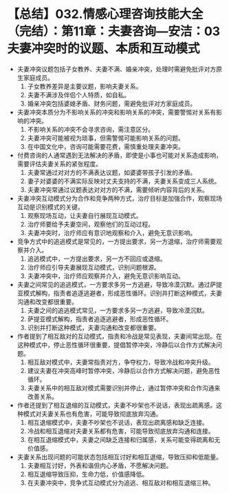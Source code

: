 # 【总结】032.情感心理咨询技能大全（完结）：第11章：夫妻咨询—安洁：03夫妻冲突时的议题、本质和互动模式

-   夫妻冲突议题包括子女教养、夫妻不满、婚亲冲突，处理时需避免批评对方原生家庭成员。
    1.  子女教养差异是主要议题，影响夫妻关系。
    2.  夫妻不满涉及伴侣个人特质，如自私。
    3.  婚亲冲突包括婆媳矛盾、财务问题，需避免批评对方家庭成员。
-   夫妻冲突本质分为不影响关系的冲突和影响关系的冲突，需要警惕对关系有影响的冲突。
    1.  不影响关系的冲突不会寻求咨询，需注意区分。
    2.  夫妻冲突可能被视为琐事，但需警惕可能影响关系的问题。
    3.  在中国文化中，咨询可能需要花费，需慎重处理夫妻冲突。
-   付费咨询的人通常遇到无法解决的矛盾，即使是小事也可能对关系造成影响，需要评估夫妻关系的紧张程度。
    1.  夫妻常通过对对方的不满表达议题，如婆婆带孩子引发的矛盾。
    2.  妻子对婆婆的不满实际反映对丈夫支持的不满，夫妻关系变成三人系统。
    3.  夫妻冲突常通过议题表达对对方的不满，需要倾听内容背后的关系。
-   夫妻冲突互动模式分为合作和竞争两种方式，治疗目标是加强合作，观察现场互动是识别模式的关键。
    1.  观察现场互动，让夫妻自行展现互动模式。
    2.  治疗师要给予夫妻空间，观察他们的互动过程。
    3.  夫妻冲突时，治疗师应有意识地观察和介入，避免无意识影响。
-   竞争方式中的追逃模式是常见的，一方提出要求，另一方退缩，治疗师需要观察并介入。
    1.  追逃模式中，一方提出要求，另一方不回应或退缩。
    2.  治疗师应引导夫妻展现互动模式，识别问题根源。
    3.  夫妻冲突中，治疗师应观察并介入，避免无意识影响互动。
-   夫妻之间常见的追逃模式，一方要求多另一方逃避，导致冷漠沉默。通过萨提亚模式解构，指责者追逐逃避者，形成恶性循环。识别并打断这种模式，夫妻沟通和改变都很重要。
    1.  夫妻之间的追逃模式常见，一方要求多另一方逃避，导致冷漠沉默。
    2.  萨提亚模式解构，指责者追逐逃避者，形成恶性循环。
    3.  识别并打断这种模式，夫妻沟通和改变都很重要。
-   作者提到了相互敌对的互动模式，指责和冷战是常见表现，夫妻间常出现。在这种模式中，停止恶性循环很重要，提倡暂停冲突，冷静后以合作方式解决问题。
    1.  相互敌对模式中，夫妻常指责对方，争夺权力，导致冷战和冲突升级。
    2.  建议夫妻在冲突高峰时暂停冲突，冷静后以合作方式解决问题，避免恶性循环。
    3.  夫妻关系中的相互敌对模式需要识别并停止，通过暂停冲突和合作沟通来改善关系。
-   作者还提到了相互退缩的互动模式，夫妻不吵架也不说话，表现出疏离感。这种模式对夫妻关系也有危害，可能导致彻底放弃沟通。
    1.  相互退缩模式中，夫妻不吵架也不说话，表现出疏离感和缺乏连接。
    2.  冷战和相互退缩对夫妻关系都有危害，可能导致彻底放弃沟通和连接。
    3.  在相互退缩模式中，夫妻之间缺乏连接和归属感，关系可能变得疏离和无价值感。
-   夫妻关系出现问题的可能状态包括相互讨好和相互退缩，导致压抑和低能量。
    1.  夫妻相互讨好，外表和谐但内心矛盾，不愿解决问题。
    2.  相互退缩导致压抑，生命力低，价值感降低。
    3.  在夫妻冲突中，竞争式互动模式分为追逃、相互敌对和相互退缩三种。